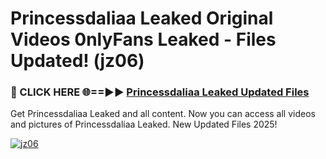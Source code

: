 # Princessdaliaa Leaked Original Videos 0nlyFans Leaked - Files Updated! (jz06)

<h3>🔴 CLICK HERE 🌐==►► <a href="https://tinyurl.com/ehrbuxhb" rel="nofollow">Princessdaliaa Leaked Updated Files</a></h3>

Get Princessdaliaa Leaked and all content. Now you can access all videos and pictures of Princessdaliaa Leaked. New Updated Files 2025!

[![jz06](https://i.imgur.com/lVYEuWS.gif)](https://tinyurl.com/ehrbuxhb)
